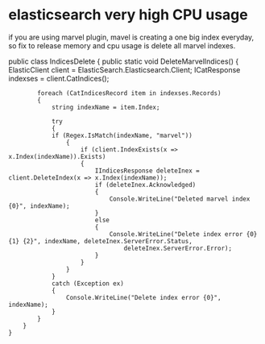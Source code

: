 # elasticsearch very high CPU usage

if you are using marvel plugin, mavel is creating a one big index everyday, so fix to release memory and cpu usage is delete all marvel indexes.



public class IndicesDelete
	{
		public static void DeleteMarvelIndices()
		{
			ElasticClient client = ElasticSearch.Elasticsearch.Client;
			ICatResponse<CatIndicesRecord> indexses = client.CatIndices();

			foreach (CatIndicesRecord item in indexses.Records)
			{
				string indexName = item.Index;

				try
				{
				if (Regex.IsMatch(indexName, "marvel"))
					{
						if (client.IndexExists(x => x.Index(indexName)).Exists)
						{
							IIndicesResponse deleteInex = client.DeleteIndex(x => x.Index(indexName));
							if (deleteInex.Acknowledged)
							{
								Console.WriteLine("Deleted marvel index {0}", indexName);
							}
							else
							{
								Console.WriteLine("Delete index error {0} {1} {2}", indexName, deleteInex.ServerError.Status,
									deleteInex.ServerError.Error);
							}
						}
					}
				}
				catch (Exception ex)
				{
					Console.WriteLine("Delete index error {0}", indexName);
				}
			}
		}
	}
